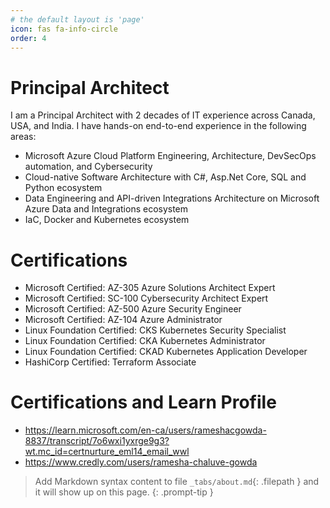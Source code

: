 ```yaml
---
# the default layout is 'page'
icon: fas fa-info-circle
order: 4
---
```


# Principal Architect

I am a Principal Architect with 2 decades of IT experience across Canada, USA, and India. I have hands-on end-to-end experience in the following areas:

- Microsoft Azure Cloud Platform Engineering, Architecture, DevSecOps automation, and Cybersecurity
- Cloud-native Software Architecture with C#, Asp.Net Core, SQL and Python ecosystem 
- Data Engineering and API-driven Integrations Architecture on Microsoft Azure Data and Integrations ecosystem
- IaC, Docker and Kubernetes ecosystem


# Certifications
- Microsoft Certified: AZ-305 Azure Solutions Architect Expert
- Microsoft Certified: SC-100 Cybersecurity Architect Expert
- Microsoft Certified: AZ-500 Azure Security Engineer
- Microsoft Certified: AZ-104 Azure Administrator
- Linux Foundation Certified: CKS Kubernetes Security Specialist
- Linux Foundation Certified: CKA Kubernetes Administrator
- Linux Foundation Certified: CKAD Kubernetes Application Developer
- HashiCorp Certified: Terraform Associate

# Certifications and Learn Profile
- <https://learn.microsoft.com/en-ca/users/rameshacgowda-8837/transcript/7o6wxi1yxrge9g3?wt.mc_id=certnurture_eml14_email_wwl>
- <https://www.credly.com/users/ramesha-chaluve-gowda>




> Add Markdown syntax content to file `_tabs/about.md`{: .filepath } and it will show up on this page.
{: .prompt-tip }
